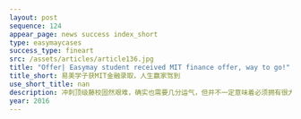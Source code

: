 ```yaml
---
layout: post
sequence: 124
appear_page: news success index_short
type: easymaycases
success_type: fineart
src: /assets/articles/article136.jpg
title: "Offer| Easymay student received MIT finance offer, way to go!"
title_short: 易美学子获MIT金融录取，人生赢家驾到
use_short_title: nan
description: 冲刺顶级藤校固然艰难，确实也需要几分运气，但并不一定意味着必须拥有很大牌的公司实习和看似高大上的科研，而是先要有完美的长期和短期计划，藤校看重的是人才对未来的独立看法和具体实施计划，不是一味靠外力去赢得每次机会，更多的是有针对性的扬长避短，在大家硬性指标相似的情况下如何脱颖而出，还要看对藤校的评判申请者的个性化依据，录取与被拒往往一念之间。D同学还曾是学校篮球社与舞蹈社的社长，很容易让人眼前一亮，或许D同学在MIT商学院申请者中不是硬性成绩最优秀的，但是一定是综合素质较高的。
year: 2016
---
```


